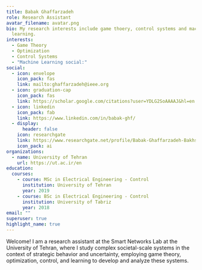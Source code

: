 ```yaml
---
title: Babak Ghaffarzadeh
role: Research Assistant
avatar_filename: avatar.png
bio: My research interests include game thoery, control systems and machine
  learning.
interests:
  - Game Theory
  - Optimization
  - Control Systems
  - "Machine Learning social:"
social:
  - icon: envelope
    icon_pack: fas
    link: mailto:ghaffarzadeh@ieee.org
  - icon: graduation-cap
    icon_pack: fas
    link: https://scholar.google.com/citations?user=YDLG2SoAAAAJ&hl=en
  - icon: linkedin
    icon_pack: fab
    link: https://www.linkedin.com/in/babak-ghf/
  - display:
      header: false
    icon: researchgate
    link: https://www.researchgate.net/profile/Babak-Ghaffarzadeh-Bakhshayesh-2/
    icon_pack: ai
organizations:
  - name: University of Tehran
    url: https://ut.ac.ir/en
education:
  courses:
    - course: MSc in Electrical Engineering - Control
      institution: University of Tehran
      year: 2019
    - course: BSc in Electrical Engineering - Control
      institution: University of Tabriz
      year: 2018
email: ""
superuser: true
highlight_name: true
---
```

Welcome! I am a research assistant at the Smart Networks Lab at the University of Tehran, where I study complex societal-scale systems in the context of strategic behavior and uncertainty, employing game theory, optimization, control, and learning to develop and analyze these systems.